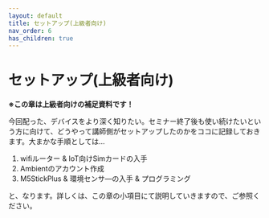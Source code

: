 ```yaml
---
layout: default
title: セットアップ(上級者向け)
nav_order: 6
has_children: true
---
```


# セットアップ(上級者向け)
**※この章は上級者向けの補足資料です！**

今回配った、デバイスをより深く知りたい。セミナー終了後も使い続けたいという方に向けて、どうやって講師側がセットアップしたのかをココに記録しておきます。大まかな手順としては...

1. wifiルーター & IoT向けSimカードの入手
2. Ambientのアカウント作成
3. M5StickPlus & 環境センサ―の入手 & プログラミング

と、なります。詳しくは、この章の小項目にて説明していきますので、ご参照ください。
